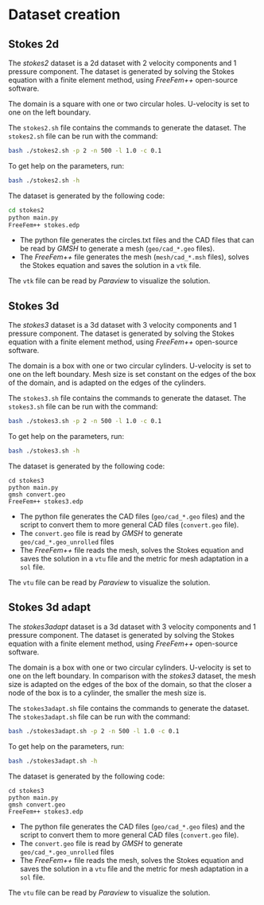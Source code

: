 # Dataset creation

## Stokes 2d

The *stokes2* dataset is a 2d dataset with 2 velocity components and 1 pressure component. The dataset is generated by solving the Stokes equation with a finite element method, using *FreeFem++* open-source software.

The domain is a square with one or two circular holes. U-velocity is set to one on the left boundary.

The `stokes2.sh` file contains the commands to generate the dataset. The `stokes2.sh` file can be run with the command:

```bash
bash ./stokes2.sh -p 2 -n 500 -l 1.0 -c 0.1
```

To get help on the parameters, run:

```bash
bash ./stokes2.sh -h
```

The dataset is generated by the following code:

```bash
cd stokes2
python main.py
FreeFem++ stokes.edp
```

- The python file generates the circles.txt files and the CAD files that can be read by *GMSH* to generate a mesh (```geo/cad_*.geo``` files).
- The *FreeFem++* file generates the mesh (```mesh/cad_*.msh``` files), solves the Stokes equation and saves the solution in a ```vtk``` file.

The ```vtk``` file can be read by *Paraview* to visualize the solution.

## Stokes 3d

The *stokes3* dataset is a 3d dataset with 3 velocity components and 1 pressure component. The dataset is generated by solving the Stokes equation with a finite element method, using *FreeFem++* open-source software.

The domain is a box with one or two circular cylinders. U-velocity is set to one on the left boundary. Mesh size is set constant on the edges of the box of the domain, and is adapted on the edges of the cylinders.

The `stokes3.sh` file contains the commands to generate the dataset. The `stokes3.sh` file can be run with the command:

```bash
bash ./stokes3.sh -p 2 -n 500 -l 1.0 -c 0.1
```

To get help on the parameters, run:

```bash
bash ./stokes3.sh -h
```

The dataset is generated by the following code:

```
cd stokes3
python main.py
gmsh convert.geo
FreeFem++ stokes3.edp
```

- The python file generates the CAD files (```geo/cad_*.geo``` files) and the script to convert them to more general CAD files (```convert.geo``` file).
- The ```convert.geo``` file is read by *GMSH* to generate ```geo/cad_*.geo_unrolled``` files
- The *FreeFem++* file reads the mesh, solves the Stokes equation and saves the solution in a ```vtu``` file and the metric for mesh adaptation in a ```sol``` file.

The ```vtu``` file can be read by *Paraview* to visualize the solution.

## Stokes 3d adapt

The *stokes3adapt* dataset is a 3d dataset with 3 velocity components and 1 pressure component. The dataset is generated by solving the Stokes equation with a finite element method, using *FreeFem++* open-source software.

The domain is a box with one or two circular cylinders. U-velocity is set to one on the left boundary. In comparison with the *stokes3* dataset, the mesh size is adapted on the edges of the box of the domain, so that the closer a node of the box is to a cylinder, the smaller the mesh size is.

The `stokes3adapt.sh` file contains the commands to generate the dataset. The `stokes3adapt.sh` file can be run with the command:

```bash
bash ./stokes3adapt.sh -p 2 -n 500 -l 1.0 -c 0.1
```

To get help on the parameters, run:

```bash
bash ./stokes3adapt.sh -h
```

The dataset is generated by the following code:

```
cd stokes3
python main.py
gmsh convert.geo
FreeFem++ stokes3.edp
```

- The python file generates the CAD files (```geo/cad_*.geo``` files) and the script to convert them to more general CAD files (```convert.geo``` file).
- The ```convert.geo``` file is read by *GMSH* to generate ```geo/cad_*.geo_unrolled``` files
- The *FreeFem++* file reads the mesh, solves the Stokes equation and saves the solution in a ```vtu``` file and the metric for mesh adaptation in a ```sol``` file.

The ```vtu``` file can be read by *Paraview* to visualize the solution.